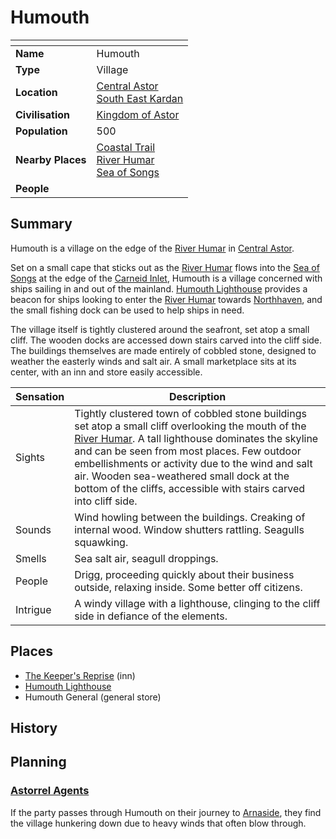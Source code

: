 # Humouth

| []() | |
| --- | --- |
| **Name** | Humouth |
| **Type** | Village |
| **Location** | [Central Astor](../regions/central-astor.md)<br>[South East Kardan](../regions/south-east-kardan.md) |
| **Civilisation** | [Kingdom of Astor](../../civilisations/kingdom-of-astor/kingdom-of-astor.md) |
| **Population** | 500 |
| **Nearby Places** | [Coastal Trail](../roads/coastal-trail.md)<br>[River Humar](../rivers-lakes/river-humar.md)<br>[Sea of Songs](../seas/sea-of-songs.md) |
| **People** | |

## Summary

Humouth is a village on the edge of the [River Humar](../rivers-lakes/river-humar.md) in [Central Astor](../regions/central-astor.md).

Set on a small cape that sticks out as the [River Humar](../rivers-lakes/river-humar.md) flows into the [Sea of Songs](../seas/sea-of-songs.md) at the edge of the [Carneid Inlet](../seas/carneid-inlet.md), Humouth is a village concerned with ships sailing in and out of the mainland. [Humouth Lighthouse](../buildings/humouth-lighthouse.md) provides a beacon for ships looking to enter the [River Humar](../rivers-lakes/river-humar.md) towards [Northhaven](../cities/northhaven.md), and the small fishing dock can be used to help ships in need.

The village itself is tightly clustered around the seafront, set atop a small cliff. The wooden docks are accessed down stairs carved into the cliff side. The buildings themselves are made entirely of cobbled stone, designed to weather the easterly winds and salt air. A small marketplace sits at its center, with an inn and store easily accessible.

| Sensation | Description |
| ---- | --- |
| Sights | Tightly clustered town of cobbled stone buildings set atop a small cliff overlooking the mouth of the [River Humar](../rivers-lakes/river-humar.md). A tall lighthouse dominates the skyline and can be seen from most places. Few outdoor embellishments or activity due to the wind and salt air. Wooden sea-weathered small dock at the bottom of the cliffs, accessible with stairs carved into cliff side. |
| Sounds | Wind howling between the buildings. Creaking of internal wood. Window shutters rattling. Seagulls squawking. |
| Smells | Sea salt air, seagull droppings. |
| People | Drigg, proceeding quickly about their business outside, relaxing inside. Some better off citizens. |
| Intrigue | A windy village with a lighthouse, clinging to the cliff side in defiance of the elements. |

## Places

- [The Keeper's Reprise](../buildings/inns-taverns/the-keepers-reprise.md) (inn)
- [Humouth Lighthouse](../buildings/humouth-lighthouse.md)
- Humouth General (general store)

## History

## Planning

### [Astorrel Agents](../../campaigns/astorrel-agents.md)

If the party passes through Humouth on their journey to [Arnaside](arnaside.md), they find the village hunkering down due to heavy winds that often blow through.
